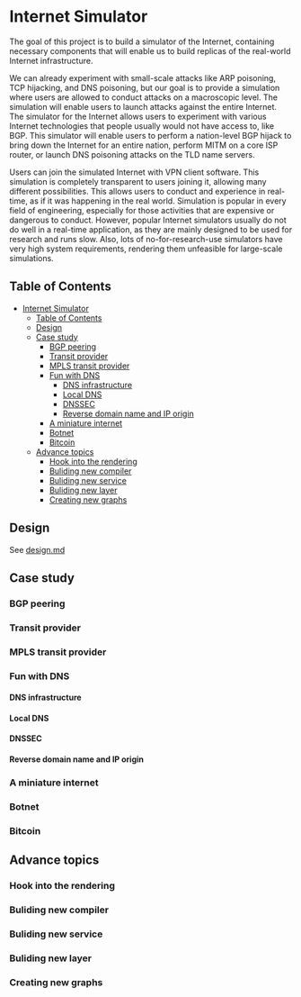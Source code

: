 # Internet Simulator

The goal of this project is to build a simulator of the Internet, containing necessary components that will enable us to build replicas of the real-world Internet infrastructure. 

We can already experiment with small-scale attacks like ARP poisoning, TCP hijacking, and DNS poisoning, but our goal is to provide a simulation where users are allowed to conduct attacks on a macroscopic level. The simulation will enable users to launch attacks against the entire Internet. The simulator for the Internet allows users to experiment with various Internet technologies that people usually would not have access to, like BGP. This simulator will enable users to perform a nation-level BGP hijack to bring down the Internet for an entire nation, perform MITM on a core ISP router, or launch DNS poisoning attacks on the TLD name servers.

Users can join the simulated Internet with VPN client software. This simulation is completely transparent to users joining it, allowing many different possibilities. This allows users to conduct and experience in real-time, as if it was happening in the real world. Simulation is popular in every field of engineering, especially for those activities that are expensive or dangerous to conduct. However, popular Internet simulators usually do not do well in a real-time application, as they are mainly designed to be used for research and runs slow. Also, lots of no-for-research-use simulators have very high system requirements, rendering them unfeasible for large-scale simulations.

## Table of Contents

   * [Internet Simulator](#internet-simulator)
      * [Table of Contents](#table-of-contents)
      * [Design](#design)
      * [Case study](#case-study)
         * [BGP peering](#bgp-peering)
         * [Transit provider](#transit-provider)
         * [MPLS transit provider](#mpls-transit-provider)
         * [Fun with DNS](#fun-with-dns)
            * [DNS infrastructure](#dns-infrastructure)
            * [Local DNS](#local-dns)
            * [DNSSEC](#dnssec)
            * [Reverse domain name and IP origin](#reverse-domain-name-and-ip-origin)
         * [A miniature internet](#a-miniature-internet)
         * [Botnet](#botnet)
         * [Bitcoin](#bitcoin)
      * [Advance topics](#advance-topics)
         * [Hook into the rendering](#hook-into-the-rendering)
         * [Buliding new compiler](#buliding-new-compiler)
         * [Buliding new service](#buliding-new-service)
         * [Buliding new layer](#buliding-new-layer)
         * [Creating new graphs](#creating-new-graphs)


## Design

See [design.md](design.md)

## Case study

### BGP peering

### Transit provider

### MPLS transit provider

### Fun with DNS

#### DNS infrastructure

#### Local DNS

#### DNSSEC

#### Reverse domain name and IP origin

### A miniature internet

### Botnet

### Bitcoin

## Advance topics

### Hook into the rendering

### Buliding new compiler

### Buliding new service

### Buliding new layer

### Creating new graphs

